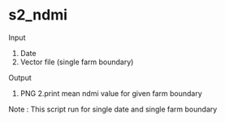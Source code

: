 # s2_ndmi

Input 
1. Date
2. Vector file (single farm boundary)


Output
1. PNG 
2.print mean ndmi value for given farm boundary

Note : 
This script run for single date and single farm boundary
